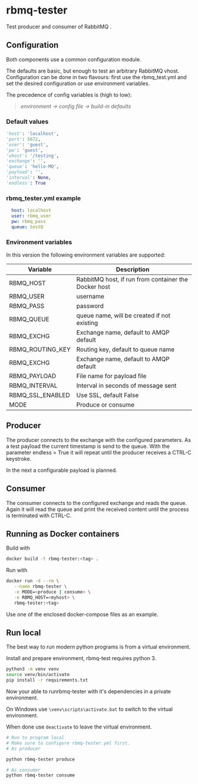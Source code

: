 # rbmq-tester

Test producer and consumer of RabbitMQ .

## Configuration

Both components use a common configuration module.

The defaults are basic, but enough to test an arbitrary RabbitMQ vhost.
Configuration can be done in two flavours: first use the rbmq_test.yml and set the
desired configuration or use environment variables.

The precedence of config variables is (high to low):

> _environment -> config file -> build-in defaults_

### Default values

```python
'host': 'localhost',
'port': 5672,
'user': 'guest',
'pw': 'guest',
'vhost': '/testing',
'exchange': '',
'queue': 'hello-MQ',
'payload': '',
'interval': None,
'endless': True
```

### rbmq_tester.yml example

```yaml
  host: localhost
  user: rbmq_user
  pw: rbmq_pass
  queue: testQ
```

### Environment variables

In this version the following environment variables are supported:

| Variable         | Description                                          |
|------------------|------------------------------------------------------|
| RBMQ_HOST        | RabbitMQ host, if run from container the Docker host |
| RBMQ_USER        | username                                             |
| RBMQ_PASS        | password                                             |
| RBMQ_QUEUE       | queue name, will be created if not existing          |
| RBMQ_EXCHG       | Exchange name, default to AMQP default               |
| RBMQ_ROUTING_KEY | Routing key, default to queue name                   |
| RBMQ_EXCHG       | Exchange name, default to AMQP default               |
| RBMQ_PAYLOAD     | File name for payload file                           |
| RBMQ_INTERVAL    | Interval in seconds of message sent                  |
| RBMQ_SSL_ENABLED | Use SSL, default False                               |
| MODE             | Produce or consume                                   |


## Producer

The producer connects to the exchange with the configured parameters.
As a test payload the current timestamp is send to the queue. With the
parameter endless = True it will repeat until the producer receives a
CTRL-C keystroke.

In the next a configurable payload is planned.

## Consumer

The consumer connects to the configured exchange and reads the queue.
Again it will read the queue and print the received content until the
process is terminated with CTRL-C.

## Running as Docker containers

Build with

```bash
docker build -t rbmq-tester:<tag> .
```

Run with

```bash
docker run -d --rm \
   --name rbmq-tester \
   -e MODE=<produce | consume> \
   -e RBMQ_HOST=<myhost> \
   rbmq-tester:<tag>
```
Use one of the enclosed docker-compose files as an example.

## Run local

The best way to run modern python programs is from a virtual environment.

Install and prepare environment, rbmq-test requires python 3.

```bash
python3 -m venv venv
source venv/bin/activate
pip install -r requirements.txt
``` 

Now your able to runrbmq-tester with it's dependencies in a private environment.

On Windows use ```\venv\scripts\activate.bat``` to switch to the virtual environment.

When done use ```deactivate``` to leave the virtual environment.

```bash
# Run to program local
# Make sure to configure rbmq-tester.yml first.
# As producer

python rbmq-tester produce

# As consumer
python rbmq-tester consume
```

